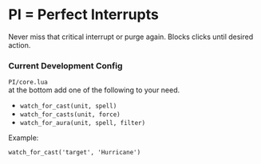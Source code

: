# PI = Perfect Interrupts

Never miss that critical interrupt or purge again. Blocks clicks until desired action.

### Current Development Config
`PI/core.lua`  
at the bottom add one of the following to your need.

* `watch_for_cast(unit, spell)`
* `watch_for_casts(unit, force)`
* `watch_for_aura(unit, spell, filter)`

Example:
    
    watch_for_cast('target', 'Hurricane')